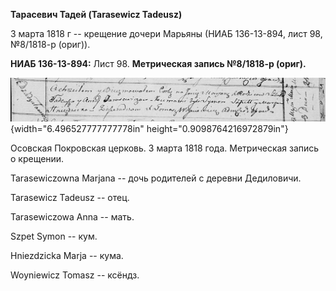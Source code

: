 **Тарасевич Тадей (Tarasewicz Tadeusz)**

3 марта 1818 г -- крещение дочери Марьяны (НИАБ 136-13-894, лист 98,
№8/1818-р (ориг)).

**НИАБ 136-13-894:** Лист 98. **Метрическая запись №8/1818-р (ориг).**

![](./media/4b7ad33fee222698394dbf341217f0eea990abc7.png){width="6.496527777777778in"
height="0.9098764216972879in"}

Осовская Покровская церковь. 3 марта 1818 года. Метрическая запись о
крещении.

Tarasewiczowna Marjana -- дочь родителей с деревни Дедиловичи.

Tarasewicz Tadeusz -- отец.

Tarasewiczowa Anna -- мать.

Szpet Symon -- кум.

Hniezdzicka Marja -- кума.

Woyniewicz Tomasz -- ксёндз.
